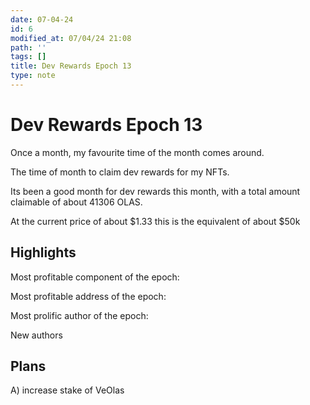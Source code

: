 ```yaml
---
date: 07-04-24
id: 6
modified_at: 07/04/24 21:08
path: ''
tags: []
title: Dev Rewards Epoch 13
type: note
---
```


# Dev Rewards Epoch 13

Once a month, my favourite time of the month comes around.

The time of month to claim dev rewards for my NFTs.

Its been a good month for dev rewards this month, with a total amount claimable of about 41306 OLAS.

At the current price of about $1.33 this is the equivalent of about $50k

## Highlights

Most profitable component of the epoch: 

Most profitable address of the epoch: 

Most prolific author of the epoch: 

New authors 


## Plans

A) increase stake of VeOlas